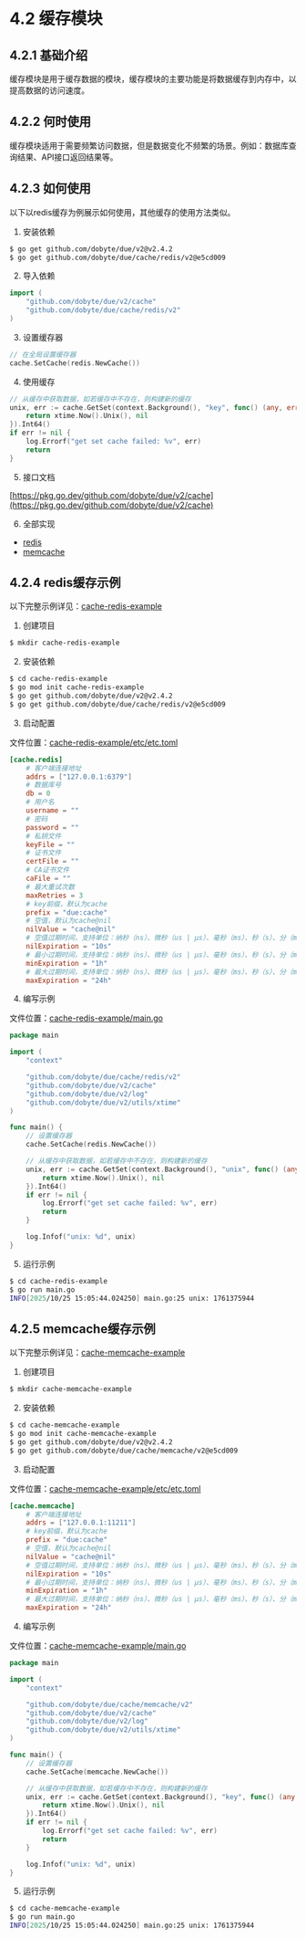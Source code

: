 # 4.2 缓存模块

## 4.2.1 基础介绍

缓存模块是用于缓存数据的模块，缓存模块的主要功能是将数据缓存到内存中，以提高数据的访问速度。

## 4.2.2 何时使用

缓存模块适用于需要频繁访问数据，但是数据变化不频繁的场景。例如：数据库查询结果、API接口返回结果等。

## 4.2.3 如何使用

以下以redis缓存为例展示如何使用，其他缓存的使用方法类似。

1. 安装依赖

```bash
$ go get github.com/dobyte/due/v2@v2.4.2
$ go get github.com/dobyte/due/cache/redis/v2@e5cd009
```

2. 导入依赖

```go
import (
	"github.com/dobyte/due/v2/cache"
	"github.com/dobyte/due/cache/redis/v2"
)
```

3. 设置缓存器

```go
// 在全局设置缓存器
cache.SetCache(redis.NewCache())
```

4. 使用缓存

```go
// 从缓存中获取数据，如若缓存中不存在，则构建新的缓存
unix, err := cache.GetSet(context.Background(), "key", func() (any, error) {
    return xtime.Now().Unix(), nil
}).Int64()
if err != nil {
    log.Errorf("get set cache failed: %v", err)
    return
}
```

5. 接口文档

[https://pkg.go.dev/github.com/dobyte/due/v2/cache](https://pkg.go.dev/github.com/dobyte/due/v2/cache)

6. 全部实现

- [redis](https://pkg.go.dev/github.com/dobyte/due/cache/redis/v2)
- [memcache](https://pkg.go.dev/github.com/dobyte/due/cache/memcache/v2)

## 4.2.4 redis缓存示例

以下完整示例详见：[cache-redis-example](https://github.com/dobyte/due-docs/tree/master/examples/cache-redis-example)

1. 创建项目

```bash
$ mkdir cache-redis-example
```

2. 安装依赖

```bash
$ cd cache-redis-example
$ go mod init cache-redis-example
$ go get github.com/dobyte/due/v2@v2.4.2
$ go get github.com/dobyte/due/cache/redis/v2@e5cd009
```

3. 启动配置

文件位置：[cache-redis-example/etc/etc.toml](https://github.com/dobyte/due-docs/blob/master/examples/cache-redis-example/etc/etc.toml)

```toml
[cache.redis]
    # 客户端连接地址
    addrs = ["127.0.0.1:6379"]
    # 数据库号
    db = 0
    # 用户名
    username = ""
    # 密码
    password = ""
    # 私钥文件
    keyFile = ""
    # 证书文件
    certFile = ""
    # CA证书文件
    caFile = ""
    # 最大重试次数
    maxRetries = 3
    # key前缀，默认为cache
    prefix = "due:cache"
    # 空值，默认为cache@nil
    nilValue = "cache@nil"
    # 空值过期时间，支持单位：纳秒（ns）、微秒（us | µs）、毫秒（ms）、秒（s）、分（m）、小时（h）、天（d）。默认为10s
    nilExpiration = "10s"
    # 最小过期时间，支持单位：纳秒（ns）、微秒（us | µs）、毫秒（ms）、秒（s）、分（m）、小时（h）、天（d）。默认为1h
    minExpiration = "1h"
    # 最大过期时间，支持单位：纳秒（ns）、微秒（us | µs）、毫秒（ms）、秒（s）、分（m）、小时（h）、天（d）。默认为24h
    maxExpiration = "24h"
```

4. 编写示例

文件位置：[cache-redis-example/main.go](https://github.com/dobyte/due-docs/blob/master/examples/cache-redis-example/main.go)

```go
package main

import (
	"context"

	"github.com/dobyte/due/cache/redis/v2"
	"github.com/dobyte/due/v2/cache"
	"github.com/dobyte/due/v2/log"
	"github.com/dobyte/due/v2/utils/xtime"
)

func main() {
	// 设置缓存器
	cache.SetCache(redis.NewCache())

	// 从缓存中获取数据，如若缓存中不存在，则构建新的缓存
	unix, err := cache.GetSet(context.Background(), "unix", func() (any, error) {
		return xtime.Now().Unix(), nil
	}).Int64()
	if err != nil {
		log.Errorf("get set cache failed: %v", err)
		return
	}

	log.Infof("unix: %d", unix)
}
```

5. 运行示例

```bash
$ cd cache-redis-example
$ go run main.go
INFO[2025/10/25 15:05:44.024250] main.go:25 unix: 1761375944
```

## 4.2.5 memcache缓存示例

以下完整示例详见：[cache-memcache-example](https://github.com/dobyte/due-docs/tree/master/examples/cache-memcache-example)

1. 创建项目

```bash
$ mkdir cache-memcache-example
```

2. 安装依赖

```bash
$ cd cache-memcache-example
$ go mod init cache-memcache-example
$ go get github.com/dobyte/due/v2@v2.4.2
$ go get github.com/dobyte/due/cache/memcache/v2@e5cd009
```

3. 启动配置

文件位置：[cache-memcache-example/etc/etc.toml](https://github.com/dobyte/due-docs/blob/master/examples/cache-memcache-example/etc/etc.toml)

```toml
[cache.memcache]
    # 客户端连接地址
    addrs = ["127.0.0.1:11211"]
    # key前缀，默认为cache
    prefix = "due:cache"
    # 空值，默认为cache@nil
    nilValue = "cache@nil"
    # 空值过期时间，支持单位：纳秒（ns）、微秒（us | µs）、毫秒（ms）、秒（s）、分（m）、小时（h）、天（d）。默认为10s
    nilExpiration = "10s"
    # 最小过期时间，支持单位：纳秒（ns）、微秒（us | µs）、毫秒（ms）、秒（s）、分（m）、小时（h）、天（d）。默认为1h
    minExpiration = "1h"
    # 最大过期时间，支持单位：纳秒（ns）、微秒（us | µs）、毫秒（ms）、秒（s）、分（m）、小时（h）、天（d）。默认为24h
    maxExpiration = "24h"
```

4. 编写示例

文件位置：[cache-memcache-example/main.go](https://github.com/dobyte/due-docs/blob/master/examples/cache-memcache-example/main.go)

```go
package main

import (
	"context"

	"github.com/dobyte/due/cache/memcache/v2"
	"github.com/dobyte/due/v2/cache"
	"github.com/dobyte/due/v2/log"
	"github.com/dobyte/due/v2/utils/xtime"
)

func main() {
	// 设置缓存器
	cache.SetCache(memcache.NewCache())

	// 从缓存中获取数据，如若缓存中不存在，则构建新的缓存
	unix, err := cache.GetSet(context.Background(), "key", func() (any, error) {
		return xtime.Now().Unix(), nil
	}).Int64()
	if err != nil {
		log.Errorf("get set cache failed: %v", err)
		return
	}

	log.Infof("unix: %d", unix)
}
```

5. 运行示例

```bash
$ cd cache-memcache-example
$ go run main.go
INFO[2025/10/25 15:05:44.024250] main.go:25 unix: 1761375944
```

